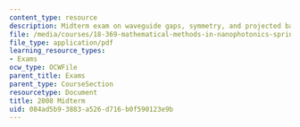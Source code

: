 ```yaml
---
content_type: resource
description: Midterm exam on waveguide gaps, symmetry, and projected bands.
file: /media/courses/18-369-mathematical-methods-in-nanophotonics-spring-2008/084ad5b93883a526d716b0f590123e9b_midterm_08.pdf
file_type: application/pdf
learning_resource_types:
- Exams
ocw_type: OCWFile
parent_title: Exams
parent_type: CourseSection
resourcetype: Document
title: 2008 Midterm
uid: 084ad5b9-3883-a526-d716-b0f590123e9b
---
```

